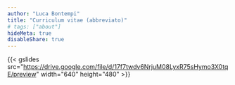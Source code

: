 ```yaml
---
author: "Luca Bontempi"
title: "Curriculum vitae (abbreviato)"
# tags: ["about"]
hideMeta: true
disableShare: true
---
```

{{< gslides src="https://drive.google.com/file/d/17f7twdv6NrjuM08LyxR75sHymo3X0tqE/preview" width="640" height="480" >}}